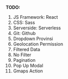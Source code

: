 **TODO:**

 1. JS Framework: React
 2. CSS: Sass
 3. Serverside: Serverless
 4. Git: Github
 5. Dropdown Provinsi
 6. Geolocation Permission
 7. Filtered Data
 8. No Filter
 9. Pagination
 10. Pop Up Modal
 11. Gmaps Action  